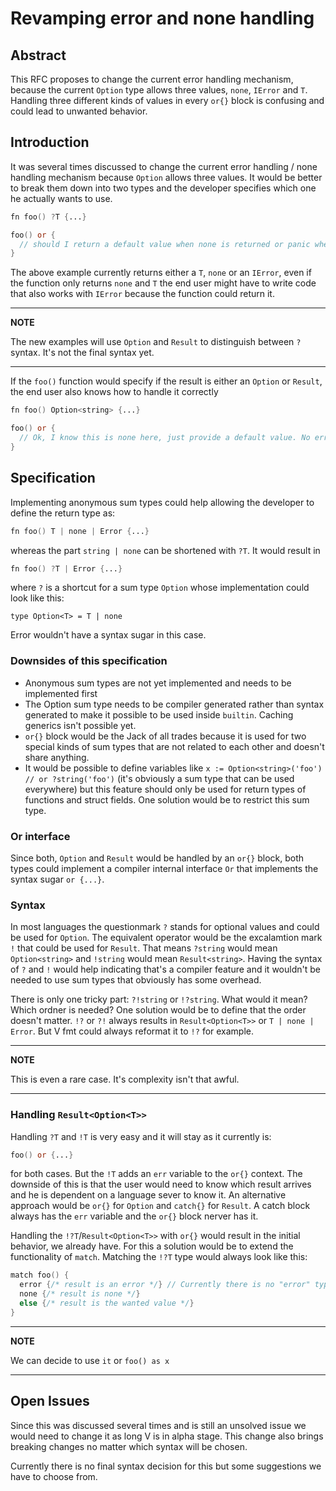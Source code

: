 # Revamping error and none handling

## Abstract
This RFC proposes to change the current error handling mechanism, because the current `Option` type allows three values, `none`, `IError` and `T`. Handling three different kinds of values in every `or{}` block is confusing and could lead to unwanted behavior.

## Introduction
It was several times discussed to change the current error handling / none handling mechanism because `Option` allows three values.
It would be better to break them down into two types and the developer specifies which one he actually wants to use.

```v
fn foo() ?T {...}

foo() or {
  // should I return a default value when none is returned or panic when an error is returned?
}
```
The above example currently returns either a `T`, `none` or an `IError`, even if the function only returns `none` and `T` the end user might have to write code that also works with `IError` because the function could return it.

---
**NOTE**

The new examples will use `Option` and `Result` to distinguish between `?` syntax. It's not the final syntax yet.

---

If the `foo()` function would specify if the result is either an `Option` or `Result`, the end user also knows how to handle it correctly
```v
fn foo() Option<string> {...}

foo() or {
  // Ok, I know this is none here, just provide a default value. No error happened that needs to be panicked.
}
```

## Specification
Implementing anonymous sum types could help allowing the developer to define the return type as:
```v
fn foo() T | none | Error {...}
```
whereas the part `string | none` can be shortened with `?T`.
It would result in
```v
fn foo() ?T | Error {...}
```
where `?` is a shortcut for a sum type `Option` whose implementation could look like this:
```
type Option<T> = T | none
``` 
Error wouldn't have a syntax sugar in this case.

### Downsides of this specification
- Anonymous sum types are not yet implemented and needs to be implemented first
- The Option sum type needs to be compiler generated rather than syntax generated to make it possible to be used inside `builtin`. Caching generics isn't possible yet.
- `or{}` block would be the Jack of all trades because it is used for two special kinds of sum types that are not related to each other and doesn't share anything.
- It would be possible to define variables like `x := Option<string>('foo') // or ?string('foo')` (it's obviously a sum type that can be used everywhere) but this feature should only be used for return types of functions and struct fields. One solution would be to restrict this sum type.

### Or interface
Since both, `Option` and `Result` would be handled by an `or{}` block, both types could implement a compiler internal interface `Or` that implements the syntax sugar `or {...}`.

### Syntax
In most languages the questionmark `?` stands for optional values and could be used for `Option`. The equivalent operator would be the excalamtion mark `!` that could be used for `Result`.
That means `?string` would mean `Option<string>` and `!string` would mean `Result<string>`. Having the syntax of `?` and `!` would help indicating that's a compiler feature and it wouldn't be needed to use sum types that obviously has some overhead.

There is only one tricky part: `?!string` or `!?string`. What would it mean? Which ordner is needed? One solution would be to define that the order doesn't matter.
`!?` or `?!` always results in `Result<Option<T>>` or `T | none | Error`. But V fmt could always reformat it to `!?` for example.

---
**NOTE**

This is even a rare case. It's complexity isn't that awful.

---

### Handling `Result<Option<T>>`
Handling `?T` and `!T` is very easy and it will stay as it currently is:
```v
foo() or {...}
```
for both cases. But the `!T` adds an `err` variable to the `or{}` context. The downside of this is that the user would need to know which result arrives and he is dependent on a language sever to know it.
An alternative approach would be `or{}` for `Option` and `catch{}` for `Result`. A catch block always has the `err` variable and the `or{}` block nerver has it.

Handling the `!?T`/`Result<Option<T>>` with `or{}` would result in the initial behavior, we already have. For this a solution would be to extend the functionality of `match`.
Matching the `!?T` type would always look like this:
```v
match foo() {
  error {/* result is an error */} // Currently there is no "error" type but Error/IError. Maybe it would be nice to mark error as an internal type by writing it lowercase.
  none {/* result is none */}
  else {/* result is the wanted value */}
}
```
---
**NOTE**

We can decide to use `it` or `foo() as x`

---

## Open Issues
Since this was discussed several times and is still an unsolved issue we would need to change it as long V is in alpha stage.
This change also brings breaking changes no matter which syntax will be chosen.

Currently there is no final syntax decision for this but some suggestions we have to choose from.

